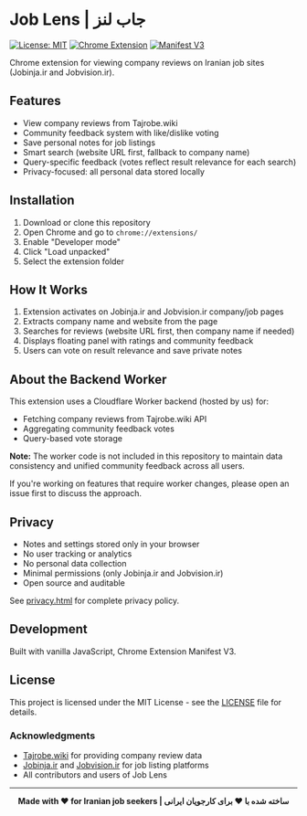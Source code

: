 # Job Lens | جاب لنز

[![License: MIT](https://img.shields.io/badge/License-MIT-yellow.svg)](https://opensource.org/licenses/MIT)
[![Chrome Extension](https://img.shields.io/badge/Chrome-Extension-blue.svg)](https://www.google.com/chrome/)
[![Manifest V3](https://img.shields.io/badge/Manifest-V3-green.svg)](https://developer.chrome.com/docs/extensions/mv3/intro/)

Chrome extension for viewing company reviews on Iranian job sites (Jobinja.ir and Jobvision.ir).

## Features

- View company reviews from Tajrobe.wiki
- Community feedback system with like/dislike voting
- Save personal notes for job listings
- Smart search (website URL first, fallback to company name)
- Query-specific feedback (votes reflect result relevance for each search)
- Privacy-focused: all personal data stored locally

## Installation

1. Download or clone this repository
2. Open Chrome and go to `chrome://extensions/`
3. Enable "Developer mode"
4. Click "Load unpacked"
5. Select the extension folder

## How It Works

1. Extension activates on Jobinja.ir and Jobvision.ir company/job pages
2. Extracts company name and website from the page
3. Searches for reviews (website URL first, then company name if needed)
4. Displays floating panel with ratings and community feedback
5. Users can vote on result relevance and save private notes

## About the Backend Worker

This extension uses a Cloudflare Worker backend (hosted by us) for:
- Fetching company reviews from Tajrobe.wiki API
- Aggregating community feedback votes
- Query-based vote storage

**Note:** The worker code is not included in this repository to maintain data consistency and unified community feedback across all users.

If you're working on features that require worker changes, please open an issue first to discuss the approach.

## Privacy

- Notes and settings stored only in your browser
- No user tracking or analytics
- No personal data collection
- Minimal permissions (only Jobinja.ir and Jobvision.ir)
- Open source and auditable

See [privacy.html](privacy.html) for complete privacy policy.

## Development

Built with vanilla JavaScript, Chrome Extension Manifest V3.

## License

This project is licensed under the MIT License - see the [LICENSE](LICENSE) file for details.

### Acknowledgments

- [Tajrobe.wiki](https://tajrobe.wiki) for providing company review data
- [Jobinja.ir](https://jobinja.ir) and [Jobvision.ir](https://jobvision.ir) for job listing platforms
- All contributors and users of Job Lens


---

<div align="center">

**Made with ❤️ for Iranian job seekers | ساخته شده با ❤️ برای کارجویان ایرانی**

</div>
